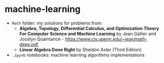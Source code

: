 # machine-learning
- `Math` folder: my solutions for problems from:
    - **Algebra, Topology, Differential Calculus, and Optimization Theory For Computer Science and Machine Learning** by Jean Gallier and Jocelyn Quaintance - https://www.cis.upenn.edu/~jean/math-deep.pdf
    - **Linear Algebra Done Right** by Sheldon Axler (Third Edition)
- `.ipynb` notebooks: machine learning algorithms implementations
